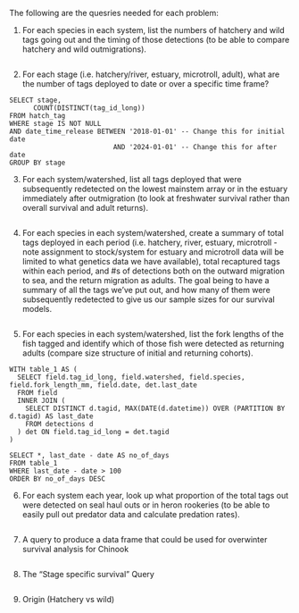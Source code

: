 The following are the quesries needed for each problem:

1. For each species in each system, list the numbers of hatchery and wild tags going out and the timing of those detections (to be able to compare hatchery and wild outmigrations).

```
```

2. For each stage (i.e. hatchery/river, estuary, microtroll, adult), what are the number of tags deployed to date or over a specific time frame?

```
SELECT stage,
      COUNT(DISTINCT(tag_id_long))
FROM hatch_tag 
WHERE stage IS NOT NULL
AND date_time_release BETWEEN '2018-01-01' -- Change this for initial date
                          AND '2024-01-01' -- Change this for after date
GROUP BY stage
```

3. For each system/watershed, list all tags deployed that were subsequently redetected on the lowest mainstem array or in the estuary immediately after outmigration (to look at freshwater survival rather than overall survival and adult returns).

```
```

4. For each species in each system/watershed, create a summary of total tags deployed in each period (i.e. hatchery, river, estuary, microtroll - note assignment to stock/system for estuary and microtroll data will be limited to what genetics data we have available), total recaptured tags within each period, and #s of detections both on the outward migration to sea, and the return migration as adults. The goal being to have a summary of all the tags we’ve put out, and how many of them were subsequently redetected to give us our sample sizes for our survival models.

```
```

5. For each species in each system/watershed, list the fork lengths of the fish tagged and identify which of those fish were detected as returning adults (compare size structure of initial and returning cohorts).

```
WITH table_1 AS (
  SELECT field.tag_id_long, field.watershed, field.species, field.fork_length_mm, field.date, det.last_date
  FROM field 
  INNER JOIN (
    SELECT DISTINCT d.tagid, MAX(DATE(d.datetime)) OVER (PARTITION BY d.tagid) AS last_date
    FROM detections d
  ) det ON field.tag_id_long = det.tagid
)

SELECT *, last_date - date AS no_of_days
FROM table_1
WHERE last_date - date > 100
ORDER BY no_of_days DESC
```

6. For each system each year, look up what proportion of the total tags out were detected on seal haul outs or in heron rookeries (to be able to easily pull out predator data and calculate predation rates).

```
```

7. A query to produce a data frame that could be used for overwinter survival analysis for Chinook

```
```

8. The “Stage specific survival” Query

```
```

9. Origin (Hatchery vs wild)

```
```
